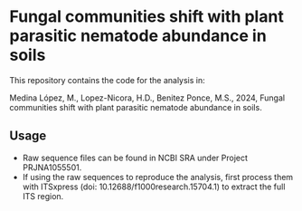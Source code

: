 # Fungal communities shift with plant parasitic nematode abundance in soils 

This repository contains the code for the analysis in:

Medina López, M., Lopez-Nicora, H.D., Benitez Ponce, M.S., 2024, Fungal communities shift with plant parasitic nematode abundance in soils. 

## Usage 
- Raw sequence files can be found in NCBI SRA under Project PRJNA1055501.  
- If using the raw sequences to reproduce the analysis, first process them with ITSxpress (doi: 10.12688/f1000research.15704.1) to extract the full ITS region. 
